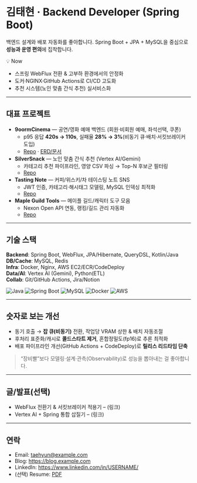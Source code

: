 <!-- 프로필 배너/간단 인사말은 선택 -->
<h1 align="left">김태현 · Backend Developer (Spring Boot)</h1>
<p align="left">
백엔드 설계와 배포 자동화를 좋아합니다. Spring Boot + JPA + MySQL을 중심으로 <b>성능과 운영 편의</b>에 집착합니다.
</p>

<!-- Now: 한 줄씩 -->
💡 Now  
- 스프링 WebFlux 전환 & 고부하 환경에서의 안정화  
- 도커·NGINX·GitHub Actions로 CI/CD 고도화  
- 추천 시스템(노인 맞춤 간식 추천) 실서비스화  

---

## 대표 프로젝트
- **9oormCinema** — 공연/영화 예매 백엔드 (회원·비회원 예매, 좌석선택, 쿠폰)
  - p95 응답 **420s → 110s**, 실패율 **28% → 3%**(비동기 큐·배치·서킷브레이커 도입)
  - [Repo](https://github.com/USERNAME/9oormCinema) · [ERD/문서](https://github.com/USERNAME/9oormCinema/wiki)
- **SilverSnack** — 노인 맞춤 간식 추천 (Vertex AI/Gemini)
  - 카테고리 추천 파이프라인, 영양 CSV 파싱 → Top-N 후보군 필터링
  - [Repo](https://github.com/USERNAME/SilverSnack)
- **Tasting Note** — 커피/위스키/차 테이스팅 노트 SNS
  - JWT 인증, 카테고리·해시태그 모델링, MySQL 인덱싱 최적화
  - [Repo](https://github.com/USERNAME/tasting-note)
- **Maple Guild Tools** — 메이플 길드/캐릭터 도구 모음
  - Nexon Open API 연동, 랭킹/길드 관리 자동화
  - [Repo](https://github.com/USERNAME/maple-guild-tools)

---

## 기술 스택
**Backend**: Spring Boot, WebFlux, JPA/Hibernate, QueryDSL, Kotlin/Java  
**DB/Cache**: MySQL, Redis  
**Infra**: Docker, Nginx, AWS EC2/ECR/CodeDeploy  
**Data/AI**: Vertex AI (Gemini), Python(ETL)  
**Collab**: Git/GitHub Actions, Jira/Notion

<!-- 간단 뱃지만. 과용 금지 -->
<p>
  <img alt="Java" src="https://img.shields.io/badge/Java-ED8B00?logo=openjdk&logoColor=white">
  <img alt="Spring Boot" src="https://img.shields.io/badge/Spring%20Boot-6DB33F?logo=springboot&logoColor=white">
  <img alt="MySQL" src="https://img.shields.io/badge/MySQL-4479A1?logo=mysql&logoColor=white">
  <img alt="Docker" src="https://img.shields.io/badge/Docker-2496ED?logo=docker&logoColor=white">
  <img alt="AWS" src="https://img.shields.io/badge/AWS-232F3E?logo=amazon-aws&logoColor=white">
</p>

---

## 숫자로 보는 개선
- 동기 호출 → **잡 큐(비동기)** 전환, 작업당 VRAM 상한 & 배치 자동조절  
- 후처리 표준화/캐시로 **콜드스타트 제거**, 혼합정밀도(fp16)로 추론 최적화  
- 배포 파이프라인 개선(GitHub Actions + CodeDeploy)로 **릴리스 리드타임 단축**

> “장비빨”보다 모델링·설계·관측(Observability)로 성능을 뽑아내는 걸 좋아합니다.

---

## 글/발표(선택)
- WebFlux 전환기 & 서킷브레이커 적용기 – (링크)
- Vertex AI + Spring 통합 삽질기 – (링크)

---

## 연락
- Email: taehyun@example.com  
- Blog: https://blog.example.com  
- LinkedIn: https://www.linkedin.com/in/USERNAME/  
- (선택) Resume: [PDF](https://example.com/resume.pdf)

<!-- 통계 위젯은 취향껏. USERNAME 교체 -->
<!-- 
![GitHub Stats](https://github-readme-stats.vercel.app/api?username=USERNAME&show_icons=true)
![Top Langs](https://github-readme-stats.vercel.app/api/top-langs/?username=USERNAME&layout=compact)
-->
